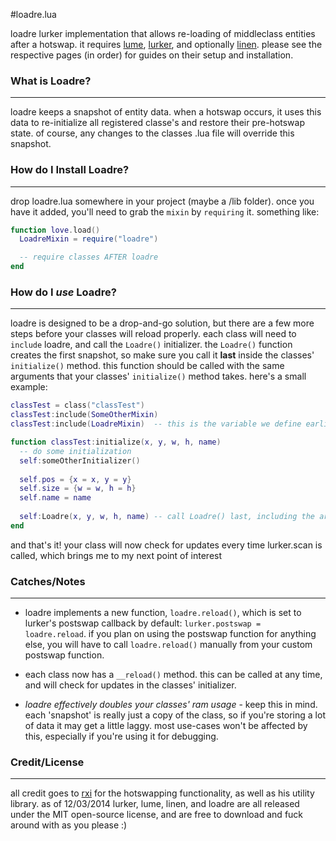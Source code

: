 #loadre.lua

loadre lurker implementation that allows re-loading of middleclass entities after a hotswap. it requires [lume](github.com/rxi/lume), [lurker](github.com/rxi/lurker), and optionally [linen](github.com/mginshe/linen). please see the respective pages (in order) for guides on their setup and installation.



### What is Loadre?
---
loadre keeps a snapshot of entity data. when a hotswap occurs, it uses this data to re-initialize all registered classe's and restore their pre-hotswap state. of course, any changes to the classes .lua file will override this snapshot.


### How do I Install Loadre?
---
drop loadre.lua somewhere in your project (maybe a /lib folder). once you have it added, you'll need to grab the `mixin` by `requiring` it. something like:

```lua
function love.load()
  LoadreMixin = require("loadre")

  -- require classes AFTER loadre
end
```


### How do I *use* Loadre?
---
loadre is designed to be a drop-and-go solution, but there are a few more steps before your classes will reload properly. each class will need to `include` loadre, and call the `Loadre()` initializer. the `Loadre()` function creates the first snapshot, so make sure you call it **last** inside the classes' `initialize()` method. this function should be called with the same arguments that your classes' `initialize()` method takes. here's a small example:

```lua
classTest = class("classTest")
classTest:include(SomeOtherMixin)
classTest:include(LoadreMixin)  -- this is the variable we define earlier in love.load()

function classTest:initialize(x, y, w, h, name)
  -- do some initialization
  self:someOtherInitializer()
  
  self.pos = {x = x, y = y}
  self.size = {w = w, h = h}
  self.name = name
  
  self:Loadre(x, y, w, h, name) -- call Loadre() last, including the args
end
```

and that's it! your class will now check for updates every time lurker.scan is called, which brings me to my next point of interest


### Catches/Notes
---
 + loadre implements a new function, `loadre.reload()`, which is set to lurker's postswap callback by default: `lurker.postswap = loadre.reload`. if you plan on using the postswap function for anything else, you will have to call `loadre.reload()` manually from your custom postswap function.

 + each class now has a `__reload()` method. this can be called at any time, and will check for updates in the classes' initializer. 

 + *loadre effectively doubles your classes' ram usage* - keep this in mind. each 'snapshot' is really just a copy of the class, so if you're storing a lot of data it may get a little laggy. most use-cases won't be affected by this, especially if you're using it for debugging.


### Credit/License
---
all credit goes to [rxi](github.com/rxi/) for the hotswapping functionality, as well as his utility library. as of 12/03/2014 lurker, lume, linen, and loadre are all released under the MIT open-source license, and are free to download and fuck around with as you please :)
